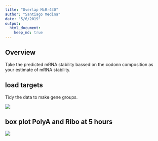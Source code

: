 ```yaml
---
title: "Overlap MiR-430"
author: "Santiago Medina"
date: "5/6/2019"
output: 
  html_document:
    keep_md: true
---
```



## Overview

Take the predicted mRNA stability bassed on the codonn composition as your estimate of mRNA stability.





## load targets



Tidy the data to make gene groups.




![](./figures/fig03OVerlap-1.png)<!-- -->

## box plot PolyA and Ribo at 5 hours

![](./figures/polyRiboOveralpOptimalityMir430at5hrs-1.png)<!-- -->

